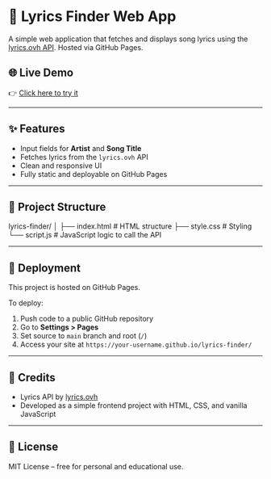 # 🎵 Lyrics Finder Web App

A simple web application that fetches and displays song lyrics using the [lyrics.ovh API](https://lyricsovh.docs.apiary.io/). Hosted via GitHub Pages.

## 🌐 Live Demo
👉 [Click here to try it](https://AtenaJP22.github.io/lyrics-finder/)  

---

## ✨ Features

- Input fields for **Artist** and **Song Title**
- Fetches lyrics from the `lyrics.ovh` API
- Clean and responsive UI
- Fully static and deployable on GitHub Pages

---

## 📁 Project Structure

lyrics-finder/
│
├── index.html # HTML structure
├── style.css # Styling
└── script.js # JavaScript logic to call the API


---

## 🚀 Deployment

This project is hosted on GitHub Pages.

To deploy:

1. Push code to a public GitHub repository
2. Go to **Settings > Pages**
3. Set source to `main` branch and root (`/`)
4. Access your site at `https://your-username.github.io/lyrics-finder/`

---

## 🧠 Credits

- Lyrics API by [lyrics.ovh](https://lyricsovh.docs.apiary.io/)
- Developed as a simple frontend project with HTML, CSS, and vanilla JavaScript

---

## 📜 License

MIT License – free for personal and educational use.
